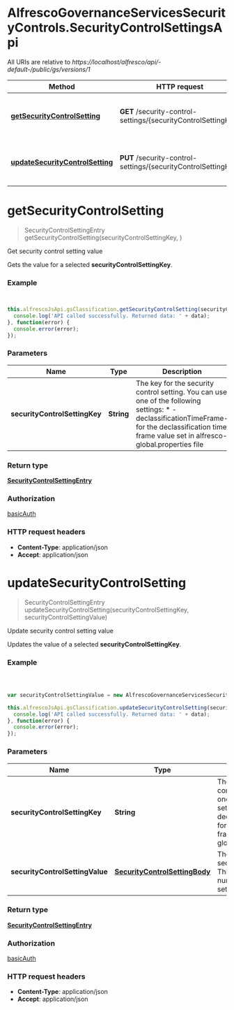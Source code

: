 # AlfrescoGovernanceServicesSecurityControls.SecurityControlSettingsApi

All URIs are relative to *https://localhost/alfresco/api/-default-/public/gs/versions/1*

Method | HTTP request | Description
------------- | ------------- | -------------
[**getSecurityControlSetting**](SecurityControlSettingsApi.md#getSecurityControlSetting) | **GET** /security-control-settings/{securityControlSettingKey} | Get security control setting value
[**updateSecurityControlSetting**](SecurityControlSettingsApi.md#updateSecurityControlSetting) | **PUT** /security-control-settings/{securityControlSettingKey} | Update security control setting value


<a name="getSecurityControlSetting"></a>
# **getSecurityControlSetting**
> SecurityControlSettingEntry getSecurityControlSetting(securityControlSettingKey, )

Get security control setting value

Gets the value for a selected **securityControlSettingKey**.

### Example
```javascript


this.alfrescoJsApi.gsClassification.getSecurityControlSetting(securityControlSettingKey, ).then(function(data) {
  console.log('API called successfully. Returned data: ' + data);
}, function(error) {
  console.error(error);
});

```

### Parameters

Name | Type | Description  | Notes
------------- | ------------- | ------------- | -------------
 **securityControlSettingKey** | **String**| The key for the security control setting. You can use one of the following settings: * -declassificationTimeFrame- for the declassification time frame value set in alfresco-global.properties file  | 

### Return type

[**SecurityControlSettingEntry**](SecurityControlSettingEntry.md)

### Authorization

[basicAuth](../README.md#basicAuth)

### HTTP request headers

 - **Content-Type**: application/json
 - **Accept**: application/json

<a name="updateSecurityControlSetting"></a>
# **updateSecurityControlSetting**
> SecurityControlSettingEntry updateSecurityControlSetting(securityControlSettingKey, securityControlSettingValue)

Update security control setting value

Updates the value of a selected **securityControlSettingKey**.

### Example
```javascript



var securityControlSettingValue = new AlfrescoGovernanceServicesSecurityControls.SecurityControlSettingBody(); // SecurityControlSettingBody | The new value for the security control setting. This can be a string or number, depending on the setting key.

this.alfrescoJsApi.gsClassification.updateSecurityControlSetting(securityControlSettingKey, securityControlSettingValue).then(function(data) {
  console.log('API called successfully. Returned data: ' + data);
}, function(error) {
  console.error(error);
});

```

### Parameters

Name | Type | Description  | Notes
------------- | ------------- | ------------- | -------------
 **securityControlSettingKey** | **String**| The key for the security control setting. You can use one of the following settings: * -declassificationTimeFrame- for the declassification time frame value set in alfresco-global.properties file  | 
 **securityControlSettingValue** | [**SecurityControlSettingBody**](SecurityControlSettingBody.md)| The new value for the security control setting. This can be a string or number, depending on the setting key. | 

### Return type

[**SecurityControlSettingEntry**](SecurityControlSettingEntry.md)

### Authorization

[basicAuth](../README.md#basicAuth)

### HTTP request headers

 - **Content-Type**: application/json
 - **Accept**: application/json


